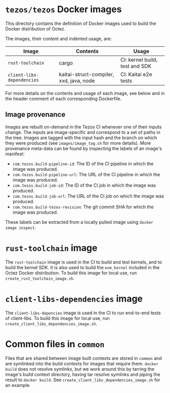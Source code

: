 # `tezos/tezos` Docker images

This directory contains the definition of Docker images used to build
the Docker distribution of Octez.

The images, their content and indented usage, are:

| Image                      | Contents                                | Usage                          |
|----------------------------|-----------------------------------------|--------------------------------|
| `rust-toolchain`           | cargo                                   | CI: kernel build, test and SDK |
| `client-libs-dependencies` | kaitai-struct-compiler, xxd, java, node | CI: Kaitai e2e tests           |

For more details on the contents and usage of each image, see below
and in the header comment of each corresponding Dockerfile.

## Image provenance

Images are rebuilt on-demand in the Tezos CI whenever one of their
inputs change.  The inputs are image-specific and correspond to a set
of paths in the tree. Images are tagged with the input hash and the
branch on which they were produced (see `images/image_tag.sh` for more
details). More provenance meta-data can be found by inspecting the
labels of an image's manifest:

 - `com.tezos.build-pipeline-id`: The ID of the CI pipeline in which
   the image was produced.
 - `com.tezos.build-pipeline-url`: The URL of the CI pipeline in which
   the image was produced.
 - `com.tezos.build-job-id`: The ID of the CI job in which the image
   was produced.
 - `com.tezos.build-job-url`: The URL of the CI job on which the image
   was produced.
 - `com.tezos.build-tezos-revision`: The git commit SHA for which the
   image was produced.

These labels can be extracted from a locally pulled image using
`docker image inspect`.

# `rust-toolchain` image

The `rust-toolchain` image is used in the CI to build and test
kernels, and to build the kernel SDK. It is also used to build the
`evm_kernel` included in the Octez Docker distribution. To build this
image for local use, run `create_rust_toolchain_image.sh`.

# `client-libs-dependencies` image

The `client-libs-depencies` image is used in the CI to run end-to-end
tests of client-libs. To build this image for local use, run
`create_client_libs_dependencies_image.sh`.

# Common files in `common`

Files that are shared between image built contexts are stored in
`common` and are symlinked into the build contexts for images that
require them. `docker build` does not resolve symlinks, but we work
around this by tarring the image's build context directory, having tar
resolve symlinks and piping the result to `docker build`. See
`create_client_libs_dependencies_image.sh` for an example.
